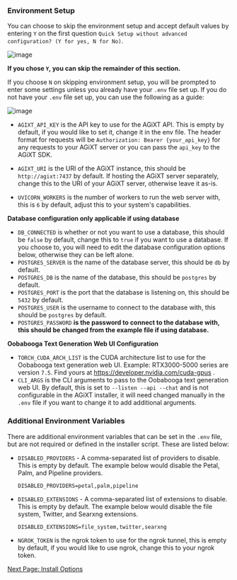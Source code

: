 ### Environment Setup
You can choose to skip the environment setup and accept default values by entering `Y` on the first question `Quick Setup without advanced configuration? (Y for yes, N for No)`.

![image](https://github.com/Josh-XT/AGiXT/assets/102809327/7539d4cf-8081-4bca-97b9-a2affb427d59)

**If you chose `Y`, you can skip the remainder of this section.**

If you choose `N` on skipping environment setup, you will be prompted to enter some settings unless you already have your `.env` file set up.  If you do not have your `.env` file set up, you can use the following as a guide:

![image](https://github.com/Josh-XT/AGiXT/assets/102809327/c8ae9698-f1e0-44b8-9fb2-85cb66b684b7)

- `AGIXT_API_KEY` is the API key to use for the AGiXT API.  This is empty by default, if you would like to set it, change it in the env file.  The header format for requests will be `Authorization: Bearer {your_api_key}` for any requests to your AGiXT server or you can pass the `api_key` to the AGiXT SDK.

- `AGIXT_URI` is the URI of the AGiXT instance, this should be `http://agixt:7437` by default. If hosting the AGiXT server separately, change this to the URI of your AGiXT server, otherwise leave it as-is.

- `UVICORN_WORKERS` is the number of workers to run the web server with, this is `6` by default, adjust this to your system's capabilities.

**Database configuration only applicable if using database**

- `DB_CONNECTED` is whether or not you want to use a database, this should be `false` by default, change this to `true` if you want to use a database. If you choose to, you will need to edit the database configuration options below, otherwise they can be left alone.
- `POSTGRES_SERVER` is the name of the database server, this should be `db` by default.
- `POSTGRES_DB` is the name of the database, this should be `postgres` by default.
- `POSTGRES_PORT` is the port that the database is listening on, this should be `5432` by default.
- `POSTGRES_USER` is the username to connect to the database with, this should be `postgres` by default.
- `POSTGRES_PASSWORD` **is the password to connect to the database with, this should be changed from the example file if using database.**

**Oobabooga Text Generation Web UI Configuration**

- `TORCH_CUDA_ARCH_LIST` is the CUDA architecture list to use for the Oobabooga text generation web UI. Example: RTX3000-5000 series are version `7.5`. Find yours at https://developer.nvidia.com/cuda-gpus .
- `CLI_ARGS` is the CLI arguments to pass to the Oobabooga text generation web UI. By default, this is set to `--listen --api --chat` and is not configurable in the AGiXT installer, it will need changed manually in the `.env` file if you want to change it to add additional arguments.

### Additional Environment Variables

There are additional environment variables that can be set in the `.env` file, but are not required or defined in the installer script.  These are listed below:

- `DISABLED_PROVIDERS` - A comma-separated list of providers to disable.  This is empty by default. The example below would disable the Petal, Palm, and Pipeline providers.
    ```
    DISABLED_PROVIDERS=petal,palm,pipeline
    ```

- `DISABLED_EXTENSIONS` - A comma-separated list of extensions to disable.  This is empty by default. The example below would disable the file system, Twitter, and Searxng extensions.
    ```
    DISABLED_EXTENSIONS=file_system,twitter,searxng
    ```

- `NGROK_TOKEN` is the ngrok token to use for the ngrok tunnel, this is empty by default, if you would like to use ngrok, change this to your ngrok token.

[Next Page: Install Options](https://josh-xt.github.io/AGiXT/1-Getting%20started/2-Install%20Options.html)